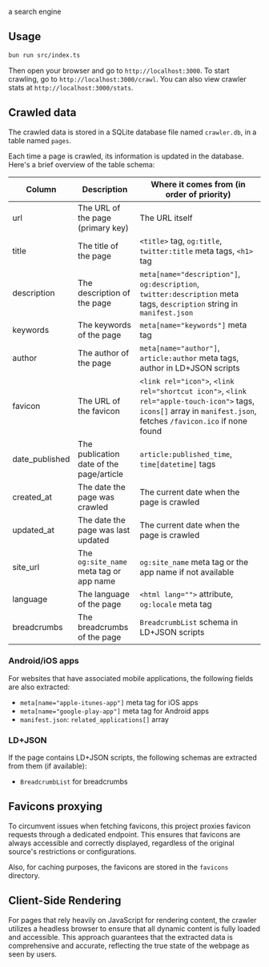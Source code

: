 a search engine

## Usage

```bash
bun run src/index.ts
```

Then open your browser and go to `http://localhost:3000`.
To start crawling, go to `http://localhost:3000/crawl`.
You can also view crawler stats at `http://localhost:3000/stats`.

## Crawled data

The crawled data is stored in a SQLite database file named `crawler.db`, in a table named `pages`.

Each time a page is crawled, its information is updated in the database. Here's a brief overview of the table schema:

| Column         | Description                              | Where it comes from (in order of priority)                                                                                                                        |
|----------------|------------------------------------------|-------------------------------------------------------------------------------------------------------------------------------------------------------------------|
| url            | The URL of the page (primary key)        | The URL itself                                                                                                                                                    |
| title          | The title of the page                    | `<title>` tag, `og:title`, `twitter:title` meta tags, `<h1>` tag                                                                                                  |
| description    | The description of the page              | `meta[name="description"]`, `og:description`, `twitter:description` meta tags, `description` string in `manifest.json`                                            |
| keywords       | The keywords of the page                 | `meta[name="keywords"]` meta tag                                                                                                                                  |
| author         | The author of the page                   | `meta[name="author"]`, `article:author` meta tags, author in LD+JSON scripts                                                                                      |
| favicon        | The URL of the favicon                   | `<link rel="icon">`, `<link rel="shortcut icon">`, `<link rel="apple-touch-icon">` tags, `icons[]` array in `manifest.json`, fetches `/favicon.ico` if none found |
| date_published | The publication date of the page/article | `article:published_time`, `time[datetime]` tags                                                                                                                   |
| created_at     | The date the page was crawled            | The current date when the page is crawled                                                                                                                         |
| updated_at     | The date the page was last updated       | The current date when the page is crawled                                                                                                                         |
| site_url       | The `og:site_name` meta tag or app name  | `og:site_name` meta tag or the app name if not available                                                                                                          |
| language       | The language of the page                 | `<html lang="">` attribute, `og:locale` meta tag                                                                                                                  |
| breadcrumbs    | The breadcrumbs of the page              | `BreadcrumbList` schema in LD+JSON scripts                                                                                                                        |

### Android/iOS apps

For websites that have associated mobile applications, the following fields are also extracted:
- `meta[name="apple-itunes-app"]` meta tag for iOS apps
- `meta[name="google-play-app"]` meta tag for Android apps
- `manifest.json`: `related_applications[]` array

### LD+JSON

If the page contains LD+JSON scripts, the following schemas are extracted from them (if available):
- `BreadcrumbList` for breadcrumbs

## Favicons proxying

To circumvent issues when fetching favicons, this project proxies favicon requests through a dedicated endpoint. This ensures that favicons are always accessible and correctly displayed, regardless of the original source's restrictions or configurations.

Also, for caching purposes, the favicons are stored in the `favicons` directory.

## Client-Side Rendering

For pages that rely heavily on JavaScript for rendering content, the crawler utilizes a headless browser to ensure that all dynamic content is fully loaded and accessible. This approach guarantees that the extracted data is comprehensive and accurate, reflecting the true state of the webpage as seen by users.